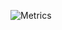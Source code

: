 ![Metrics](https://metrics.lecoq.io/Getauscht?template=classic&pagespeed=1&isocalendar=1&languages=1&people=1&gists=1&lines=1&achievements=1&code=1&repositories=1&stars=1&introduction=1&repositories=100&repositories.batch=100&repositories.forks=false&repositories.affiliations=owner&isocalendar.duration=half-year&languages.ignored=html&languages.limit=8&languages.sections=most-used&languages.colors=github&languages.details=percentage&languages.threshold=0%25&languages.indepth=false&languages.analysis.timeout=15&languages.categories=markup%2C%20programming&languages.recent.categories=markup%2C%20programming&languages.recent.load=300&languages.recent.days=14&introduction.title=true&stars.limit=4&people.limit=24&people.size=28&people.types=followers%2C%20following&people.identicons=false&people.shuffle=false&achievements.threshold=C&achievements.secrets=true&achievements.display=compact&achievements.limit=0&code.lines=12&code.load=100&code.visibility=all&pagespeed.url=.user.website&pagespeed.detailed=true&pagespeed.screenshot=false&config.timezone=America%2FSao_Paulo&config.display=large)
